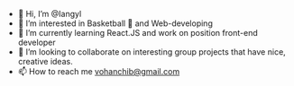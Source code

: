 - 👋 Hi, I’m @Iangyl
- 👀 I’m interested in Basketball 🏀 and Web-developing
- 🌱 I’m currently learning React.JS and work on position front-end developer
- 💞️ I’m looking to collaborate on interesting group projects that have nice, creative ideas.
- 📫 How to reach me vohanchib@gmail.com

<!---
Iangyl/Iangyl is a ✨ special ✨ repository because its `README.md` (this file) appears on your GitHub profile.
You can click the Preview link to take a look at your changes.
--->
